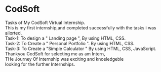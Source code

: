 # CodSoft
Tasks of My CodSoft  Virtual Internship.<br>
This is my first internship,and completed successfully with the tasks i was allorted.<br>
Task-1: To design a " Landing page ", By using HTML, CSS.<br>
Task-2: To Create a " Personal Portfolio ". By using HTML, CSS.<br>
Task-3: To Create a "Simple Calculator " By using HTML, CSS, JavaScript.<br>
Thankyou CodSoft for selecting me as am Intern, <br>THe Journey Of Internship was exciting and knoeledgeble <br>
looking for the further Internships.
